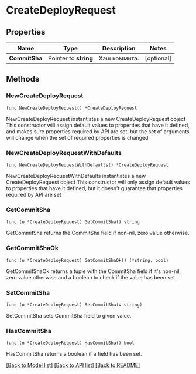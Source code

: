 # CreateDeployRequest

## Properties

Name | Type | Description | Notes
------------ | ------------- | ------------- | -------------
**CommitSha** | Pointer to **string** | Хэш коммита. | [optional] 

## Methods

### NewCreateDeployRequest

`func NewCreateDeployRequest() *CreateDeployRequest`

NewCreateDeployRequest instantiates a new CreateDeployRequest object
This constructor will assign default values to properties that have it defined,
and makes sure properties required by API are set, but the set of arguments
will change when the set of required properties is changed

### NewCreateDeployRequestWithDefaults

`func NewCreateDeployRequestWithDefaults() *CreateDeployRequest`

NewCreateDeployRequestWithDefaults instantiates a new CreateDeployRequest object
This constructor will only assign default values to properties that have it defined,
but it doesn't guarantee that properties required by API are set

### GetCommitSha

`func (o *CreateDeployRequest) GetCommitSha() string`

GetCommitSha returns the CommitSha field if non-nil, zero value otherwise.

### GetCommitShaOk

`func (o *CreateDeployRequest) GetCommitShaOk() (*string, bool)`

GetCommitShaOk returns a tuple with the CommitSha field if it's non-nil, zero value otherwise
and a boolean to check if the value has been set.

### SetCommitSha

`func (o *CreateDeployRequest) SetCommitSha(v string)`

SetCommitSha sets CommitSha field to given value.

### HasCommitSha

`func (o *CreateDeployRequest) HasCommitSha() bool`

HasCommitSha returns a boolean if a field has been set.


[[Back to Model list]](../README.md#documentation-for-models) [[Back to API list]](../README.md#documentation-for-api-endpoints) [[Back to README]](../README.md)


